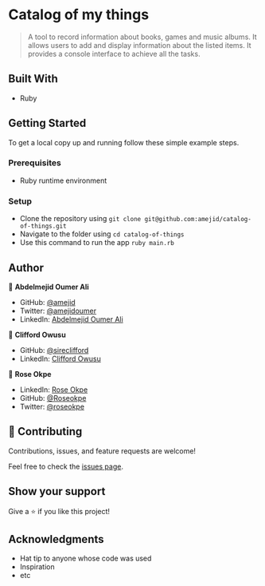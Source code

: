# Catalog of my things

> A tool to record information about books, games and music albums. It allows users to add and display information about the listed items. It provides a console interface to achieve all the tasks.

## Built With

- Ruby

## Getting Started

To get a local copy up and running follow these simple example steps.

### Prerequisites

- Ruby runtime environment

### Setup

- Clone the repository using `git clone git@github.com:amejid/catalog-of-things.git`
- Navigate to the folder using `cd catalog-of-things`
- Use this command to run the app `ruby main.rb`

## Author

👤 **Abdelmejid Oumer Ali**

- GitHub: [@amejid](https://github.com/amejid)
- Twitter: [@amejidoumer](https://twitter.com/amejidoumer)
- LinkedIn: [Abdelmejid Oumer Ali](https://linkedin.com/in/amejid)

👤 **Clifford Owusu**

- GitHub: [@sireclifford](https://github.com/sireclifford)
- LinkedIn: [Clifford Owusu](https://www.linkedin.com/in/sireclifford/)

👤 **Rose Okpe**

- LinkedIn: [Rose Okpe](https://www.linkedin.com/in/roseokpe/)
- GitHub: [@Roseokpe](https://github.com/Roseokpe)
- Twitter: [@roseokpe](https://twitter.com/roseokpe)

## 🤝 Contributing

Contributions, issues, and feature requests are welcome!

Feel free to check the [issues page](../../issues/).

## Show your support

Give a ⭐️ if you like this project!

## Acknowledgments

- Hat tip to anyone whose code was used
- Inspiration
- etc